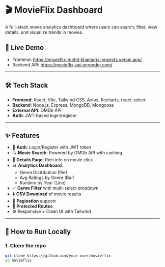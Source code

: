 # 🎬 MovieFlix Dashboard

A full-stack movie analytics dashboard where users can search, filter, view details, and visualize trends in movies.

## 🔗 Live Demo
- Frontend: https://movieflix-mohit-khamaris-projects.vercel.app/
- Backend API: https://movieflix-api.onrender.com/

---

## 🛠 Tech Stack

- **Frontend**: React, Vite, Tailwind CSS, Axios, Recharts, react-select
- **Backend**: Node.js, Express, MongoDB, Mongoose
- **External API**: OMDb API
- **Auth**: JWT-based login/register

---

## ✨ Features

- 🔐 **Auth**: Login/Register with JWT token
- 🔍 **Movie Search**: Powered by OMDb API with caching
- 🎴 **Details Page**: Rich info on movie click
- 📊 **Analytics Dashboard**:
  - Genre Distribution (Pie)
  - Avg Ratings by Genre (Bar)
  - Runtime by Year (Line)
- ✅ **Genre Filter** with multi-select dropdown
- ⬇️ **CSV Download** of movie results
- 📄 **Pagination** support
- 🧭 **Protected Routes**
- ⚙️ Responsive + Clean UI with Tailwind

---

## 🚀 How to Run Locally

### 1. Clone the repo
```bash
git clone https://github.com/your-user/movieflix
cd movieflix
